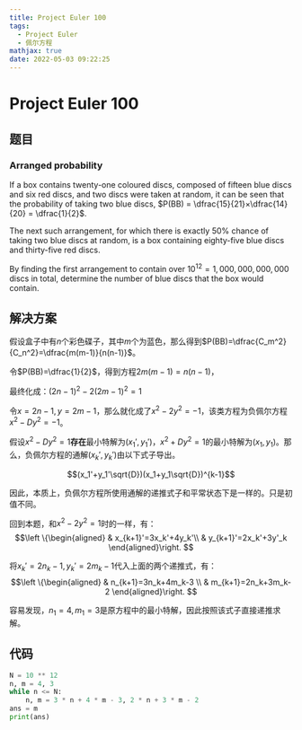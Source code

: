 ```yaml
---
title: Project Euler 100
tags:
  - Project Euler
  - 佩尔方程
mathjax: true
date: 2022-05-03 09:22:25
---
```



<escape><!-- more --></escape>

# Project Euler 100

## 题目

### Arranged probability

If a box contains twenty-one coloured discs, composed of fifteen blue discs and six red discs, and two discs were taken at random, it can be seen that the probability of taking two blue discs, $P(BB) = \dfrac{15}{21}×\dfrac{14}{20} = \dfrac{1}{2}$.

The next such arrangement, for which there is exactly $50\%$ chance of taking two blue discs at random, is a box containing eighty-five blue discs and thirty-five red discs.

By finding the first arrangement to contain over $10^{12} = 1,000,000,000,000$ discs in total, determine the number of blue discs that the box would contain.

## 解决方案

假设盒子中有$n$个彩色碟子，其中$m$个为蓝色，那么得到$P(BB)=\dfrac{C_m^2}{C_n^2}=\dfrac{m(m-1)}{n(n-1)}$。

令$P(BB)=\dfrac{1}{2}$，得到方程$2m(m-1)=n(n-1)$，

最终化成：$(2n-1)^2-2(2m-1)^2=1$

令$x=2n-1,y=2m-1$，那么就化成了$x^2-2y^2=-1$，该类方程为负佩尔方程$x^2-Dy^2=-1$。

假设$x^2-Dy^2=1$**存在**最小特解为$(x_1',y_1')$，$x^2+Dy^2=1$的最小特解为$(x_1,y_1)$。那么，负佩尔方程的通解$(x_k',y_k')$由以下式子导出。

$$(x_1'+y_1'\sqrt{D})(x_1+y_1\sqrt{D})^{k-1}$$

因此，本质上，负佩尔方程所使用通解的递推式子和平常状态下是一样的。只是初值不同。

回到本题，和$x^2-2y^2=1$时的一样，有：
$$\left \{\begin{aligned}
  & x_{k+1}'=3x_k'+4y_k'\\
  & y_{k+1}'=2x_k'+3y'_k
\end{aligned}\right.
$$

将$x_k'=2n_k-1,y_k'=2m_k-1$代入上面的两个递推式，有：
$$\left \{\begin{aligned}
  & n_{k+1}=3n_k+4m_k-3 \\
  & m_{k+1}=2n_k+3m_k-2
\end{aligned}\right.
$$

容易发现，$n_1=4,m_1=3$是原方程中的最小特解，因此按照该式子直接递推求解。

## 代码

```py
N = 10 ** 12
n, m = 4, 3
while n <= N:
    n, m = 3 * n + 4 * m - 3, 2 * n + 3 * m - 2
ans = m
print(ans)

```
